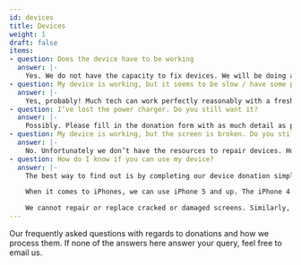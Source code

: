 ```yaml
---
id: devices 
title: Devices
weight: 1
draft: false
items:
- question: Does the device have to be working
  answer: |- 
    Yes. We do not have the capacity to fix devices. We will be doing a fresh install on the donated tech, so it needs to be able to start OK and run without too many problems before we do that install.
- question: My device is working, but it seems to be slow / have some problems. Do you still want it?
  answer: |- 
    Yes, probably! Much tech can work perfectly reasonably with a fresh install. Please fill in the donation form with as much detail as possible about the tech you have. We will then be in touch about whether we think we can use it, and if so to arrange collection.
- question: I’ve lost the power charger. Do you still want it?
  answer: |- 
    Possibly. Please fill in the donation form with as much detail as possible about the tech you have. We will decide whether to take it depending on its overall condition and spec, and the ease and cost of replacing the charger. We will then be in touch about whether we think we can use it, and if so to arrange collection.
- question: My device is working, but the screen is broken. Do you still want it?
  answer: |- 
    No. Unfortunately we don’t have the resources to repair devices. However, charger plugs & cables and laptop power converters & leads are very helpful as many devices are donated without them.
- question: How do I know if you can use my device?
  answer: |- 
    The best way to find out is by completing our device donation simple form with as much detail as possible. We try to reply within 7 days.

    When it comes to iPhones, we can use iPhone 5 and up. The iPhone 4 and earlier can no longer be properly update, so are open to many vulnerabilities. However, we would very much appreciate their charger plugs, which can be used with later models.

    We cannot repair or replace cracked or damaged screens. Similarly, if a device cannot be turned on we will be unable to use it. However, charger cables and plugs, and computer power converters and leads in good condition are very helpful as many devices are donated without them.
---
```

Our frequently asked questions with regards to donations and how we process them. If none of the answers here answer your query, feel free to email us.
